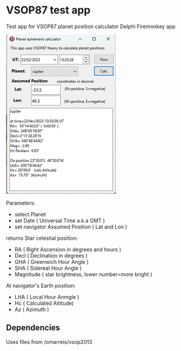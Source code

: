 # VSOP87 test app

Test app for VSOP87 planet position calculator
Delphi Firemonkey app

![screenshot](screenshotTestVSOP87.png)

Parameters:

* select Planet
* set Date ( Universal Time a.k.a GMT ) 
* set navigator Assumed Position ( Lat and Lon )

returns Star celestial position:

* RA ( Right Ascension in degrees and hours )
* Decl ( Declination in degrees ) 
* GHA ( Greenwich Hour Angle )
* SHA ( Sidereal Hour Angle )
* Magnitude ( star brightness, lower number=more  bright ) 

At navigator's Earth position:

* LHA ( Local Hour Anmgle )
* Hc ( Calculated Altitude) 
* Az ( Azimuth )

## Dependencies  

Uses files from /omarreis/vsop2013
